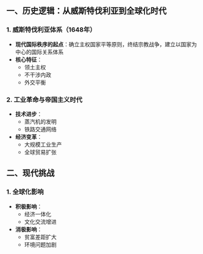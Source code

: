 ## 一、历史逻辑：从威斯特伐利亚到全球化时代

### 1. 威斯特伐利亚体系（1648年）

- **现代国际秩序的起点**：确立主权国家平等原则，终结宗教战争，建立以国家为中心的国际关系体系
- **核心特征**：
  - 领土主权
  - 不干涉内政
  - 外交平衡

### 2. 工业革命与帝国主义时代

- **技术进步**：
  - 蒸汽机的发明
  - 铁路交通网络
- **经济变革**：
  - 大规模工业生产
  - 全球贸易扩张

## 二、现代挑战

### 1. 全球化影响

- **积极影响**：
  - 经济一体化
  - 文化交流增进
- **消极影响**：
  - 贫富差距扩大
  - 环境问题加剧